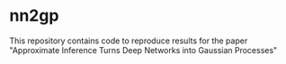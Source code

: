 # nn2gp
This repository contains code to reproduce results for the paper "Approximate Inference Turns Deep Networks into Gaussian Processes"
